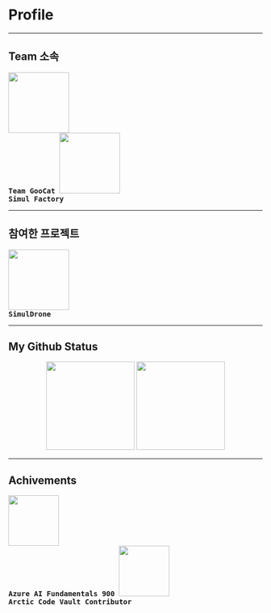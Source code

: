 # Profile

****

## Team 소속  
<div width ="90%" align="left">
 <kbd align="center">
 <a title="Team Goocat" href="#">
 <img width="120px" src="https://user-images.githubusercontent.com/6614912/149726630-aefdb0bd-0685-410c-ab33-29303730fc60.png"/></a>
 <br><strong>Team GooCat</strong>
  </kbd>
 <kbd align="center">
 <a title="SimulFactory" href="https://mywatt.itch.io/simuldrone">
 <img width="120px" src="https://user-images.githubusercontent.com/6614912/149720331-1e0e6698-a7e1-4b0a-83fe-0aa7a046ce4b.png"/></a>
 <br><strong align="center">Simul Factory</strong>
 </kbd>
</div>


****

## 참여한 프로젝트
<div width ="90%" align="left">
<kbd align="center">
 <a title="SimulDrone" href="https://mywatt.itch.io/simuldrone">
 <img width="120px" src="https://user-images.githubusercontent.com/6614912/149727827-4ab29d27-e7f9-44cf-a034-53b3facdefac.png"/></a>
 <br><strong align="center">SimulDrone</strong>
 </kbd>
</div>

****

## My Github Status
<div width ="90%" align="center">
 <img height="175px" src="https://github-readme-stats.vercel.app/api?username=dskim9752&show_icons=true&title_color=ffffff&icon_color=34abeb&text_color=daf7dc&bg_color=151515"/>
 <img height="175px" src="https://github-readme-stats.vercel.app/api/top-langs/?username=dskim9752&layout=compact&show_icons=true&title_color=ffffff&icon_color=34abeb&text_color=daf7dc&bg_color=151515"/>
</div>

 
****


## Achivements
<div margin align="left">
 <kbd align="center">
 <a title="Azure AI Fundamentals 900" href="#">
 <img height="100px" src="https://user-images.githubusercontent.com/6614912/149740146-c5872f2e-e311-4e45-af98-21d639c6cbbd.png"/></a>
 <br><strong align="center">Azure AI Fundamentals 900</strong>
 </kbd>
 
 <kbd align="center">
 <a title="Arctic Code Vault Contributor" href="https://archiveprogram.github.com/">
 <img height="100px" src="https://user-images.githubusercontent.com/6614912/149748035-4b681aae-3022-45a8-8041-5a1c567d5cad.png"/></a>
 <br><strong align="center">Arctic Code Vault Contributor</strong>
 </kbd>
</div>





